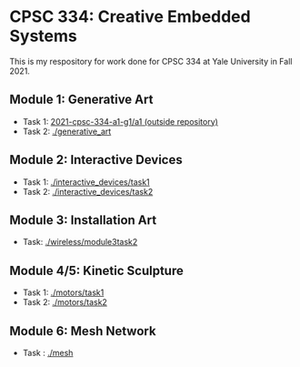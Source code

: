 # CPSC 334: Creative Embedded Systems

This is my respository for work done for CPSC 334 at Yale University in Fall 2021.

## Module 1: Generative Art

- Task 1: [2021-cpsc-334-a1-g1/a1 (outside repository)](https://github.com/2021f-cpsc-334-a1-g1/a1)
- Task 2: [./generative_art](https://github.com/mgcallanan/cpsc334/tree/master/generative_art)

## Module 2: Interactive Devices

- Task 1: [./interactive_devices/task1](https://github.com/mgcallanan/cpsc334/tree/master/interactive_devices/task1)
- Task 2: [./interactive_devices/task2](https://github.com/mgcallanan/cpsc334/tree/master/interactive_devices/task2)

## Module 3: Installation Art

- Task: [./wireless/module3task2](https://github.com/mgcallanan/cpsc334/tree/master/wireless/module3task2)

## Module 4/5: Kinetic Sculpture

- Task 1: [./motors/task1](https://github.com/mgcallanan/cpsc334/tree/master/motors/task1)
- Task 2: [./motors/task2](https://github.com/mgcallanan/cpsc334/tree/master/motors/task2)

## Module 6: Mesh Network

- Task : [./mesh](https://github.com/mgcallanan/cpsc334/tree/master/mesh)
